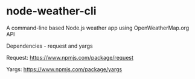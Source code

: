 # node-weather-cli

A command-line based Node.js weather app using OpenWeatherMap.org API 

Dependencies - request and yargs

Request: https://www.npmjs.com/package/request

Yargs: https://www.npmjs.com/package/yargs
